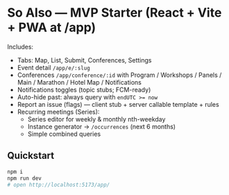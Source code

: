 # So Also — MVP Starter (React + Vite + PWA at /app)

Includes:
- Tabs: Map, List, Submit, Conferences, Settings
- Event detail `/app/e/:slug`
- Conferences `/app/conference/:id` with Program / Workshops / Panels / Main / Marathon / Hotel Map / Notifications
- Notifications toggles (topic stubs; FCM-ready)
- Auto-hide past: always query with `endUTC >= now`
- Report an issue (flags) — client stub + server callable template + rules
- Recurring meetings (Series):
  - Series editor for weekly & monthly nth-weekday
  - Instance generator → `/occurrences` (next 6 months)
  - Simple combined queries

## Quickstart
```bash
npm i
npm run dev
# open http://localhost:5173/app/
